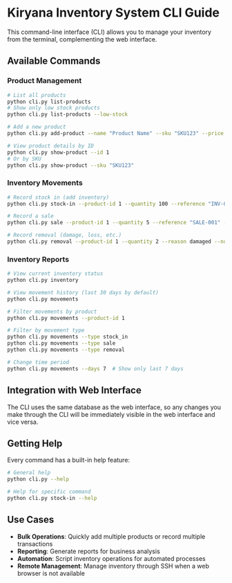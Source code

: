 # Kiryana Inventory System CLI Guide

This command-line interface (CLI) allows you to manage your inventory from the terminal, complementing the web interface.

## Available Commands

### Product Management

```bash
# List all products
python cli.py list-products
# Show only low stock products
python cli.py list-products --low-stock

# Add a new product
python cli.py add-product --name "Product Name" --sku "SKU123" --price 25.99 --reorder 15 --description "Optional description"

# View product details by ID
python cli.py show-product --id 1
# Or by SKU
python cli.py show-product --sku "SKU123"
```

### Inventory Movements

```bash
# Record stock in (add inventory)
python cli.py stock-in --product-id 1 --quantity 100 --reference "INV-001" --notes "Initial stock"

# Record a sale
python cli.py sale --product-id 1 --quantity 5 --reference "SALE-001" --notes "Customer sale"

# Record removal (damage, loss, etc.)
python cli.py removal --product-id 1 --quantity 2 --reason damaged --notes "Broken during delivery"
```

### Inventory Reports

```bash
# View current inventory status
python cli.py inventory

# View movement history (last 30 days by default)
python cli.py movements

# Filter movements by product
python cli.py movements --product-id 1

# Filter by movement type
python cli.py movements --type stock_in
python cli.py movements --type sale
python cli.py movements --type removal

# Change time period
python cli.py movements --days 7  # Show only last 7 days
```

## Integration with Web Interface

The CLI uses the same database as the web interface, so any changes you make through the CLI will be immediately visible in the web interface and vice versa.

## Getting Help

Every command has a built-in help feature:

```bash
# General help
python cli.py --help

# Help for specific command
python cli.py stock-in --help
```

## Use Cases

- **Bulk Operations**: Quickly add multiple products or record multiple transactions
- **Reporting**: Generate reports for business analysis
- **Automation**: Script inventory operations for automated processes
- **Remote Management**: Manage inventory through SSH when a web browser is not available
